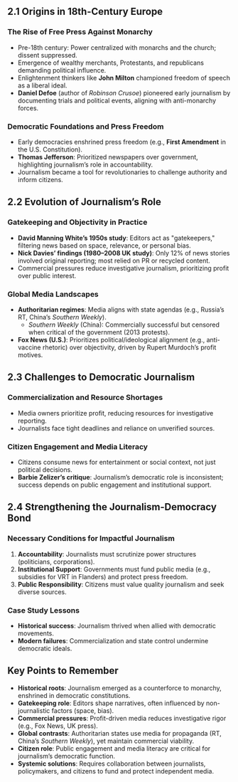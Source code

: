 ## 2.1 Origins in 18th-Century Europe

### The Rise of Free Press Against Monarchy

- Pre-18th century: Power centralized with monarchs and the church; dissent suppressed.
- Emergence of wealthy merchants, Protestants, and republicans demanding political influence.
- Enlightenment thinkers like **John Milton** championed freedom of speech as a liberal ideal.
- **Daniel Defoe** (author of _Robinson Crusoe_) pioneered early journalism by documenting trials and political events, aligning with anti-monarchy forces.

### Democratic Foundations and Press Freedom

- Early democracies enshrined press freedom (e.g., **First Amendment** in the U.S. Constitution).
- **Thomas Jefferson**: Prioritized newspapers over government, highlighting journalism’s role in accountability.
- Journalism became a tool for revolutionaries to challenge authority and inform citizens.

## 2.2 Evolution of Journalism’s Role

### Gatekeeping and Objectivity in Practice

- **David Manning White’s 1950s study**: Editors act as "gatekeepers," filtering news based on space, relevance, or personal bias.
- **Nick Davies’ findings (1980–2008 UK study)**: Only 12% of news stories involved original reporting; most relied on PR or recycled content.
- Commercial pressures reduce investigative journalism, prioritizing profit over public interest.

### Global Media Landscapes

- **Authoritarian regimes**: Media aligns with state agendas (e.g., Russia’s RT, China’s _Southern Weekly_).
  - _Southern Weekly_ (China): Commercially successful but censored when critical of the government (2013 protests).
- **Fox News (U.S.)**: Prioritizes political/ideological alignment (e.g., anti-vaccine rhetoric) over objectivity, driven by Rupert Murdoch’s profit motives.

## 2.3 Challenges to Democratic Journalism

### Commercialization and Resource Shortages

- Media owners prioritize profit, reducing resources for investigative reporting.
- Journalists face tight deadlines and reliance on unverified sources.

### Citizen Engagement and Media Literacy

- Citizens consume news for entertainment or social context, not just political decisions.
- **Barbie Zelizer’s critique**: Journalism’s democratic role is inconsistent; success depends on public engagement and institutional support.

## 2.4 Strengthening the Journalism-Democracy Bond

### Necessary Conditions for Impactful Journalism

1. **Accountability**: Journalists must scrutinize power structures (politicians, corporations).
2. **Institutional Support**: Governments must fund public media (e.g., subsidies for VRT in Flanders) and protect press freedom.
3. **Public Responsibility**: Citizens must value quality journalism and seek diverse sources.

### Case Study Lessons

- **Historical success**: Journalism thrived when allied with democratic movements.
- **Modern failures**: Commercialization and state control undermine democratic ideals.

## Key Points to Remember

- **Historical roots**: Journalism emerged as a counterforce to monarchy, enshrined in democratic constitutions.
- **Gatekeeping role**: Editors shape narratives, often influenced by non-journalistic factors (space, bias).
- **Commercial pressures**: Profit-driven media reduces investigative rigor (e.g., Fox News, UK press).
- **Global contrasts**: Authoritarian states use media for propaganda (RT, China’s _Southern Weekly_), yet maintain commercial viability.
- **Citizen role**: Public engagement and media literacy are critical for journalism’s democratic function.
- **Systemic solutions**: Requires collaboration between journalists, policymakers, and citizens to fund and protect independent media.
